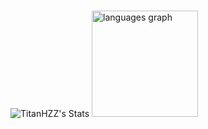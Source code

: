 ###

![TitanHZZ's Stats](https://github-readme-stats.vercel.app/api?username=TitanHZZ&theme=dracula&show_icons=true&hide_border=true&count_private=true)
<img src="https://github-readme-stats.vercel.app/api/top-langs?username=TitanHZZ&locale=en&hide_title=false&layout=compact&card_width=320&langs_count=4&theme=dracula&hide_border=false" height="170" alt="languages graph"  />

###
